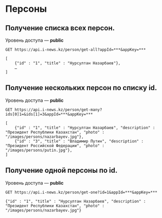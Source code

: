 Персоны
=======

Получение списка всех персон.
-----------------------------
Уровень доступа — **public**

```
GET https://api.i-news.kz/person/get-all?appId=***&appKey=***

[
    {"id" : "1", "title" : "Нурсултан Назарбаев"},
    …
]
```

Получение нескольких персон по списку id.
-----------------------------------------
Уровень доступа — **public**

```
GET https://api.i-news.kz/person/get-many?ids[0]1=&ids[1]=3&appId=***&appKey=***

[
    {"id" : "1", "title" : "Нурсултан Назарбаев", "description" : "Президент Республики Казахстан", "photo" : "/images/persons/nazarbayev.jpg"},
    {"id" : "3", "title" : "Владимир Путин", "description" : "Президент Российской Федерации", "photo" : "/images/persons/putin.jpg"},
]
```

Получение одной персоны по id.
-----------------------------
Уровень доступа — **public**

```
GET https://api.i-news.kz/person/get-one?id=1&appId=***&appKey=***

{"id" : "1", "title" : "Нурсултан Назарбаев", "description" : "Президент Республики Казахстан", "photo" : "/images/persons/nazarbayev.jpg"}
```